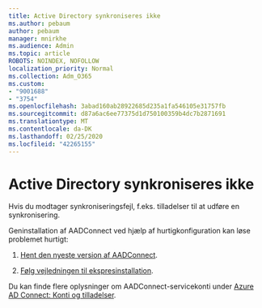 ```yaml
---
title: Active Directory synkroniseres ikke
ms.author: pebaum
author: pebaum
manager: mnirkhe
ms.audience: Admin
ms.topic: article
ROBOTS: NOINDEX, NOFOLLOW
localization_priority: Normal
ms.collection: Adm_O365
ms.custom:
- "9001688"
- "3754"
ms.openlocfilehash: 3abad160ab28922685d235a1fa546105e31757fb
ms.sourcegitcommit: d87a6ac6ee77375d1d750100359b4dc7b2871691
ms.translationtype: MT
ms.contentlocale: da-DK
ms.lasthandoff: 02/25/2020
ms.locfileid: "42265155"
---
```

# <a name="active-directory-not-syncing"></a>Active Directory synkroniseres ikke

Hvis du modtager synkroniseringsfejl, f.eks. tilladelser til at udføre en synkronisering.  

Geninstallation af AADConnect ved hjælp af hurtigkonfiguration kan løse problemet hurtigt:

1. [Hent den nyeste version af AADConnect](https://go.microsoft.com/fwlink/?LinkId=615771).

2. [Følg vejledningen til ekspresinstallation](https://docs.microsoft.com/azure/active-directory/hybrid/how-to-connect-install-express).

Du kan finde flere oplysninger om AADConnect-servicekonti under [Azure AD Connect: Konti og tilladelser](https://docs.microsoft.com/azure/active-directory/hybrid/reference-connect-accounts-permissions).
